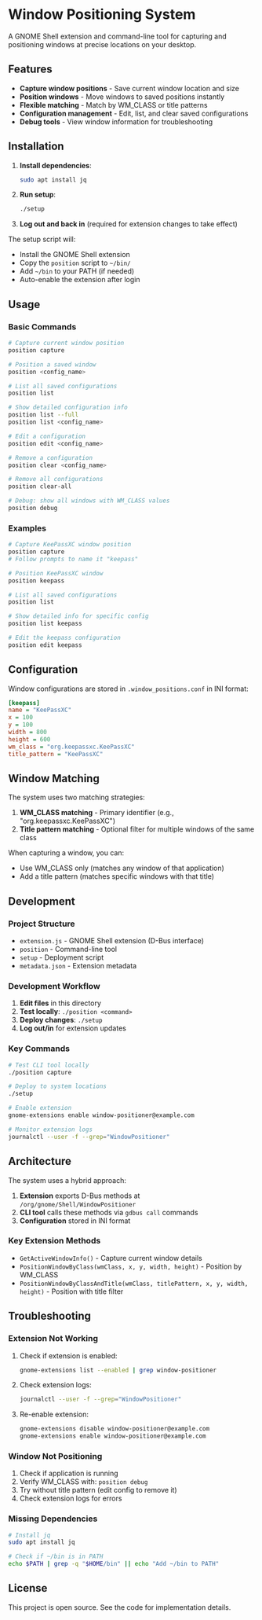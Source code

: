 # Window Positioning System

A GNOME Shell extension and command-line tool for capturing and positioning windows at precise locations on your desktop.

## Features

- **Capture window positions** - Save current window location and size
- **Position windows** - Move windows to saved positions instantly
- **Flexible matching** - Match by WM_CLASS or title patterns
- **Configuration management** - Edit, list, and clear saved configurations
- **Debug tools** - View window information for troubleshooting

## Installation

1. **Install dependencies**:
   ```bash
   sudo apt install jq
   ```

2. **Run setup**:
   ```bash
   ./setup
   ```

3. **Log out and back in** (required for extension changes to take effect)

The setup script will:
- Install the GNOME Shell extension
- Copy the `position` script to `~/bin/`
- Add `~/bin` to your PATH (if needed)
- Auto-enable the extension after login

## Usage

### Basic Commands

```bash
# Capture current window position
position capture

# Position a saved window
position <config_name>

# List all saved configurations
position list

# Show detailed configuration info
position list --full
position list <config_name>

# Edit a configuration
position edit <config_name>

# Remove a configuration
position clear <config_name>

# Remove all configurations
position clear-all

# Debug: show all windows with WM_CLASS values
position debug
```

### Examples

```bash
# Capture KeePassXC window position
position capture
# Follow prompts to name it "keepass"

# Position KeePassXC window
position keepass

# List all saved configurations
position list

# Show detailed info for specific config
position list keepass

# Edit the keepass configuration
position edit keepass
```

## Configuration

Window configurations are stored in `.window_positions.conf` in INI format:

```ini
[keepass]
name = "KeePassXC"
x = 100
y = 100
width = 800
height = 600
wm_class = "org.keepassxc.KeePassXC"
title_pattern = "KeePassXC"
```

## Window Matching

The system uses two matching strategies:

1. **WM_CLASS matching** - Primary identifier (e.g., "org.keepassxc.KeePassXC")
2. **Title pattern matching** - Optional filter for multiple windows of the same class

When capturing a window, you can:
- Use WM_CLASS only (matches any window of that application)
- Add a title pattern (matches specific windows with that title)

## Development

### Project Structure

- `extension.js` - GNOME Shell extension (D-Bus interface)
- `position` - Command-line tool
- `setup` - Deployment script
- `metadata.json` - Extension metadata

### Development Workflow

1. **Edit files** in this directory
2. **Test locally**: `./position <command>`
3. **Deploy changes**: `./setup`
4. **Log out/in** for extension updates

### Key Commands

```bash
# Test CLI tool locally
./position capture

# Deploy to system locations
./setup

# Enable extension
gnome-extensions enable window-positioner@example.com

# Monitor extension logs
journalctl --user -f --grep="WindowPositioner"
```

## Architecture

The system uses a hybrid approach:

1. **Extension** exports D-Bus methods at `/org/gnome/Shell/WindowPositioner`
2. **CLI tool** calls these methods via `gdbus call` commands
3. **Configuration** stored in INI format

### Key Extension Methods

- `GetActiveWindowInfo()` - Capture current window details
- `PositionWindowByClass(wmClass, x, y, width, height)` - Position by WM_CLASS
- `PositionWindowByClassAndTitle(wmClass, titlePattern, x, y, width, height)` - Position with title filter

## Troubleshooting

### Extension Not Working

1. Check if extension is enabled:
   ```bash
   gnome-extensions list --enabled | grep window-positioner
   ```

2. Check extension logs:
   ```bash
   journalctl --user -f --grep="WindowPositioner"
   ```

3. Re-enable extension:
   ```bash
   gnome-extensions disable window-positioner@example.com
   gnome-extensions enable window-positioner@example.com
   ```

### Window Not Positioning

1. Check if application is running
2. Verify WM_CLASS with: `position debug`
3. Try without title pattern (edit config to remove it)
4. Check extension logs for errors

### Missing Dependencies

```bash
# Install jq
sudo apt install jq

# Check if ~/bin is in PATH
echo $PATH | grep -q "$HOME/bin" || echo "Add ~/bin to PATH"
```

## License

This project is open source. See the code for implementation details.